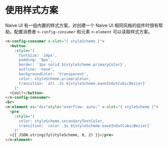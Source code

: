 # 使用样式方案
Naive UI 有一组内置的样式方案，对创建一个 Naive UI 相同风格的组件时很有帮助。配置消费者 `n-config-consumer` 和元素 `n-element` 可以读取样式方案。
```html
<n-config-consumer v-slot="{ styleScheme }">
  <button
    :style="{
      fontSize: '14px',
      padding: '8px',
      border: `1px solid ${styleScheme.primaryColor}`,
      outline: 'none',
      backgroundColor: 'transparent',
      color: styleScheme.primaryColor,
      transition: `all .3s ${styleScheme.easeInOutCubicBezier}`
    }"
  >Cool!</button>
</n-config-consumer>
<br>
<n-element as="div"style="overflow: auto;" v-slot="{ styleScheme }">
  <pre
    :style="{
      color: styleScheme.secondaryTextColor,
      transition: `color .3s ${styleScheme.easeInOutCubicBezier}`
    }"
  >{{ JSON.stringify(styleScheme, 0, 2) }}</pre>
</n-element>
```